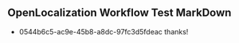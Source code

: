 ## OpenLocalization Workflow Test MarkDown
* 0544b6c5-ac9e-45b8-a8dc-97fc3d5fdeac thanks!

<!--HONumber=Oct16_HO4-->


